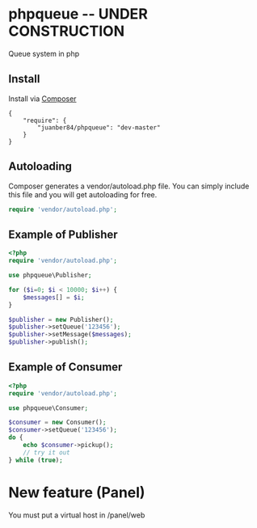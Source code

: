 phpqueue -- UNDER CONSTRUCTION
==============================
Queue system in php

## Install

Install via [Composer](http://getcomposer.org)

	{
	    "require": {
	        "juanber84/phpqueue": "dev-master"
	    }
	}

## Autoloading

Composer generates a vendor/autoload.php file. You can simply include this file and you will get autoloading for free.

```php
require 'vendor/autoload.php';
```

## Example of Publisher

```php
<?php
require 'vendor/autoload.php';

use phpqueue\Publisher;

for ($i=0; $i < 10000; $i++) { 
	$messages[] = $i;
}

$publisher = new Publisher();
$publisher->setQueue('123456');    	  	
$publisher->setMessage($messages);
$publisher->publish();
```

## Example of Consumer

```php
<?php
require 'vendor/autoload.php';

use phpqueue\Consumer;

$consumer = new Consumer();
$consumer->setQueue('123456'); 
do {
	echo $consumer->pickup(); 
	// try it out
} while (true);   	
```
# New feature (Panel)

You must put a virtual host in /panel/web